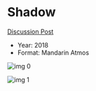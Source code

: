 # Shadow

[Discussion Post](https://www.avsforum.com/threads/bass-eq-for-filtered-movies.2995212/post-58428060)

* Year: 2018
* Format: Mandarin Atmos

![img 0](https://i.imgur.com/8sSdMUx.jpg)

![img 1](https://i.imgur.com/X6UaxaO.png)

